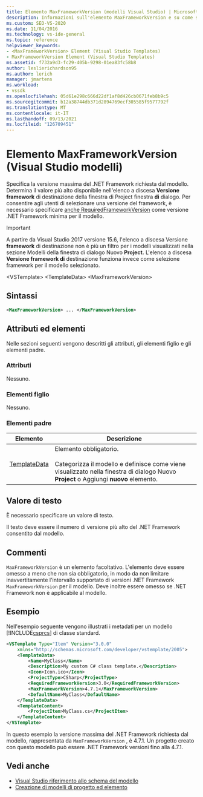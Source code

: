 ```yaml
---
title: Elemento MaxFrameworkVersion (modelli Visual Studio) | Microsoft Docs
description: Informazioni sull'elemento MaxFrameworkVersion e su come specifica la versione massima del .NET Framework richiesta dal modello.
ms.custom: SEO-VS-2020
ms.date: 11/04/2016
ms.technology: vs-ide-general
ms.topic: reference
helpviewer_keywords:
- <MaxFrameworkVersion> Element (Visual Studio Templates)
- MaxFrameworkVersion Element (Visual Studio Templates)
ms.assetid: f732a9d3-fc29-405b-9298-01ea83fc58b8
author: leslierichardson95
ms.author: lerich
manager: jmartens
ms.workload:
- vssdk
ms.openlocfilehash: 05d61e298c666d22df1af8d426cb0671feb8b9c5
ms.sourcegitcommit: b12a38744db371d2894769ecf305585f9577792f
ms.translationtype: MT
ms.contentlocale: it-IT
ms.lasthandoff: 09/13/2021
ms.locfileid: "126709451"
---
```

# <a name="maxframeworkversion-element-visual-studio-templates"></a>Elemento MaxFrameworkVersion (Visual Studio modelli)

Specifica la versione massima del .NET Framework richiesta dal modello. Determina il valore più alto disponibile nell'elenco a discesa **Versione framework** di destinazione della finestra di Project finestra **di** dialogo. Per consentire agli utenti di selezionare una versione del framework, è necessario specificare [anche RequiredFrameworkVersion](../extensibility/requiredframeworkversion-element-visual-studio-templates.md) come versione .NET Framework minima per il modello.

> [!IMPORTANT]
> A partire da Visual Studio 2017 versione 15.6, l'elenco a discesa Versione  **framework** di destinazione non è più un filtro per i modelli visualizzati nella sezione Modelli della finestra di dialogo Nuovo **Project.** L'elenco a discesa **Versione framework di** destinazione funziona invece come selezione framework per il modello selezionato.

 \<VSTemplate> \<TemplateData>
 \<MaxFrameworkVersion>

## <a name="syntax"></a>Sintassi

```xml
<MaxFrameworkVersion> ... </MaxFrameworkVersion>
```

## <a name="attributes-and-elements"></a>Attributi ed elementi
 Nelle sezioni seguenti vengono descritti gli attributi, gli elementi figlio e gli elementi padre.

### <a name="attributes"></a>Attributi
 Nessuno.

### <a name="child-elements"></a>Elementi figlio
 Nessuno.

### <a name="parent-elements"></a>Elementi padre

|Elemento|Descrizione|
|-------------|-----------------|
|[TemplateData](../extensibility/templatedata-element-visual-studio-templates.md)|Elemento obbligatorio.<br /><br /> Categorizza il modello e definisce come viene visualizzato nella finestra di dialogo Nuovo **Project** o Aggiungi **nuovo** elemento.|

## <a name="text-value"></a>Valore di testo
 È necessario specificare un valore di testo.

 Il testo deve essere il numero di versione più alto del .NET Framework consentito dal modello.

## <a name="remarks"></a>Commenti

`MaxFrameworkVersion` è un elemento facoltativo. L'elemento deve essere omesso a meno che non sia obbligatorio, in modo da non limitare inavvertitamente l'intervallo supportato di versioni .NET Framework `MaxFrameworkVersion` per il modello. Deve inoltre essere omesso se .NET Framework non è applicabile al modello.

## <a name="example"></a>Esempio

Nell'esempio seguente vengono illustrati i metadati per un modello [!INCLUDE[csprcs](../data-tools/includes/csprcs_md.md)] di classe standard.

```xml
<VSTemplate Type="Item" Version="3.0.0"
    xmlns="http://schemas.microsoft.com/developer/vstemplate/2005">
    <TemplateData>
        <Name>MyClass</Name>
        <Description>My custom C# class template.</Description>
        <Icon>Icon.ico</Icon>
        <ProjectType>CSharp</ProjectType>
        <RequiredFrameworkVersion>3.0</RequiredFrameworkVersion>
        <MaxFrameworkVersion>4.7.1</MaxFrameworkVersion>
        <DefaultName>MyClass</DefaultName>
    </TemplateData>
    <TemplateContent>
        <ProjectItem>MyClass.cs</ProjectItem>
    </TemplateContent>
</VSTemplate>
```

In questo esempio la versione massima del .NET Framework richiesta dal modello, rappresentata da `MaxFrameworkVersion` , è 4.7.1. Un progetto creato con questo modello può essere .NET Framework versioni fino alla 4.7.1.

## <a name="see-also"></a>Vedi anche

- [Visual Studio riferimento allo schema del modello](../extensibility/visual-studio-template-schema-reference.md)
- [Creazione di modelli di progetto ed elemento](../ide/creating-project-and-item-templates.md)
